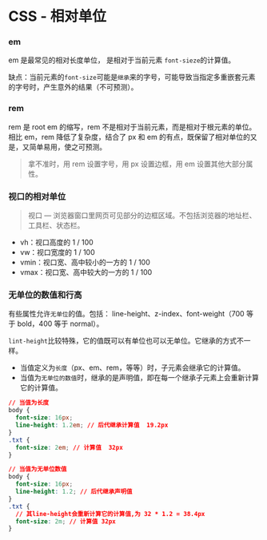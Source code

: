# CSS - 相对单位

### em

em 是最常见的相对长度单位， 是相对于当前元素 `font-sieze`的计算值。

缺点：当前元素的`font-size`可能是`继承`来的字号，可能导致当指定多重嵌套元素的字号时，产生意外的结果（不可预测）。

### rem

rem 是 root em 的缩写，rem 不是相对于当前元素，而是相对于根元素的单位。
相比 em，rem 降低了复杂度，结合了 px 和 em 的有点，既保留了相对单位的又是，又简单易用，使之可预测。

> 拿不准时，用 rem 设置字号，用 px 设置边框，用 em 设置其他大部分属性。

### 视口的相对单位

> 视口 — 浏览器窗口里网页可见部分的边框区域。不包括浏览器的地址栏、工具栏、状态栏。

- vh：视口高度的 1 / 100
- vw：视口宽度的 1 / 100
- vmin：视口宽、高中较小的一方的 1 / 100
- vmax：视口宽、高中较大的一方的 1 / 100

### 无单位的数值和行高

有些属性允许`无单位`的值。包括： line-height、z-index、font-weight（700 等于 bold，400 等于 normal）。

`lint-height`比较特殊，它的值既可以有单位也可以无单位。它继承的方式不一样。

- 当值定义为`长度`（px、em、rem，等等）时，子元素会继承它的计算值。
- 当值为`无单位的数值`时，继承的是声明值，即在每一个继承子元素上会重新计算它的计算值。

```css
// 当值为长度
body {
  font-size: 16px;
  line-height: 1.2em; // 后代继承计算值  19.2px
}
.txt {
  font-size: 2em; // 计算值  32px
}

// 当值为无单位数值
body {
  font-size: 16px;
  line-height: 1.2; // 后代继承声明值
}
.txt {
  // 其line-height会重新计算它的计算值,为 32 * 1.2 = 38.4px
  font-size: 2m; // 计算值 32px
}
```
